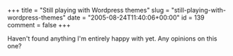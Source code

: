 +++
title = "Still playing with Wordpress themes"
slug = "still-playing-with-wordpress-themes"
date = "2005-08-24T11:40:06+00:00"
id = 139
comment = false
+++

Haven't found anything I'm entirely happy with yet. Any opinions on this one?
